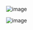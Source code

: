 ![image](https://github.com/user-attachments/assets/0bf69b96-8655-488f-891a-64956f1d3e87)

![image](https://github.com/user-attachments/assets/7fe6b979-4d54-4594-9e2c-a29c1a8d66cc)
